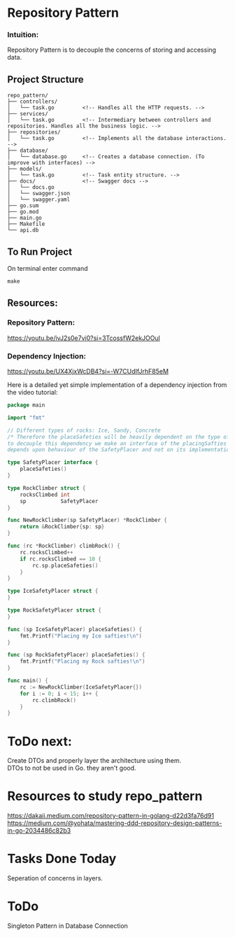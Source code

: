 # Repository Pattern

### Intuition:
Repository Pattern is to decouple the concerns of storing and accessing data.

## Project Structure
```
repo_pattern/
├── controllers/
│   └── task.go   		<!-- Handles all the HTTP requests. -->
├── services/
│   └── task.go   		<!-- Intermediary between controllers and repositories. Handles all the business logic. -->
├── repositories/
│   └── task.go   		<!-- Implements all the database interactions. -->
├── database/
│   └── database.go   	<!-- Creates a database connection. (To improve with interfaces) -->
├── models/
│   └── task.go   		<!-- Task entity structure. -->
├── docs/   			<!-- Swagger docs -->
│   └── docs.go
│   └── swagger.json
│   └── swagger.yaml
├── go.sum
├── go.mod
├── main.go
├── Makefile   
└── api.db
```

## To Run Project
On terminal enter command 
```
make
```

## Resources:
### Repository Pattern:
https://youtu.be/ivJ2s0e7vi0?si=3TcossfW2ekJOOul
### Dependency Injection:
https://youtu.be/UX4XjxWcDB4?si=-W7CUdIfJrhF85eM   

Here is a detailed yet simple implementation of a dependency injection from the video tutorial:
```go
package main

import "fmt"

// Different types of rocks: Ice, Sandy, Concrete
/* Therefore the placeSafeties will be heavily dependent on the type of rock being climbed
to decouple this dependency we make an interface of the placingSafties so that the climber
depends upon behaviour of the SafetyPlacer and not on its implementation*/

type SafetyPlacer interface {
	placeSafeties()
}

type RockClimber struct {
	rocksClimbed int
	sp           SafetyPlacer
}

func NewRockClimber(sp SafetyPlacer) *RockClimber {
	return &RockClimber{sp: sp}
}

func (rc *RockClimber) climbRock() {
	rc.rocksClimbed++
	if rc.rocksClimbed == 10 {
		rc.sp.placeSafeties()
	}
}

type IceSafetyPlacer struct {
}

type RockSafetyPlacer struct {
}

func (sp IceSafetyPlacer) placeSafeties() {
	fmt.Printf("Placing my Ice safties!\n")
}

func (sp RockSafetyPlacer) placeSafeties() {
	fmt.Printf("Placing my Rock safties!\n")
}

func main() {
	rc := NewRockClimber(IceSafetyPlacer{})
	for i := 0; i < 15; i++ {
		rc.climbRock()
	}
}
```



# ToDo next:
Create DTOs and properly layer the architecture using them.   
DTOs to not be used in Go. they aren't good.


# Resources to study repo_pattern
https://dakaii.medium.com/repository-pattern-in-golang-d22d3fa76d91   
https://medium.com/@yohata/mastering-ddd-repository-design-patterns-in-go-2034486c82b3


# Tasks Done Today
Seperation of concerns in layers.


# ToDo
Singleton Pattern in Database Connection
